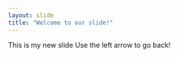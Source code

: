 ```yaml
---
layout: slide
title: "Welcome to our slide!"
---
```

This is my new slide
Use the left arrow to go back!

